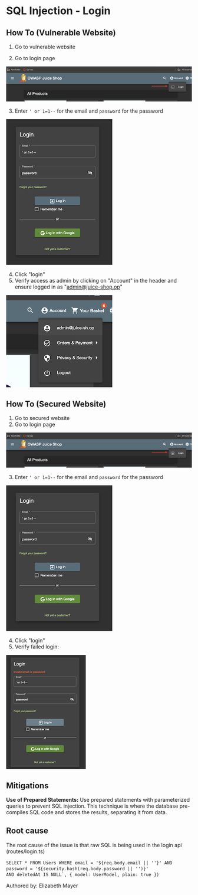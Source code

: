# SQL Injection - Login
## How To (Vulnerable Website)
1. Go to vulnerable website


2. Go to login page

<img src="../how-to-images/sql-injection-login-location.png" width="720"  alt="sql-injection-login-location"/>

3. Enter `' or 1=1--` for the email and `password` for the password

<img src="../how-to-images/sql-injection-login-credentials.png" width="288"  alt="sql-injection-login-credentials"/>

4. Click "login"
5. Verify access as admin by clicking on "Account" in the header and ensure logged in as "admin@juice-shop.op"

<img src="../how-to-images/sql-injection-admin-login-success.png" width="288"  alt="sql-injection-admin-login-success"/>

## How To (Secured Website)
1. Go to secured website
2. Go to login page

<img src="../how-to-images/sql-injection-login-location.png" width="720"  alt="sql-injection-login-location"/>

3. Enter `' or 1=1--` for the email and `password` for the password

<img src="../how-to-images/sql-injection-login-credentials.png" width="288"  alt="sql-injection-login-credentials"/>

4. Click "login"
5. Verify failed login:

<img src="../how-to-images/sql-injection-login-failed.png" width="216"  alt="sql-injection-login-failed"/>


## Mitigations
**Use of Prepared Statements:** Use prepared statements with parameterized queries to prevent SQL injection.
This technique is where the database pre-compiles SQL code and stores the results, separating it from data.

## Root cause
The root cause of the issue is that raw SQL is being used in the login api (routes/login.ts)
```
SELECT * FROM Users WHERE email = '${req.body.email || ''}' AND password = '${security.hash(req.body.password || '')}' 
AND deletedAt IS NULL`, { model: UserModel, plain: true })
```


Authored by: Elizabeth Mayer
